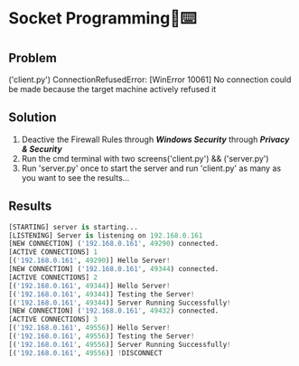 
# Socket Programming🔌⌨️

## Problem
('client.py')
ConnectionRefusedError: [WinError 10061] No connection could be made because the target machine actively refused it

## Solution
1. Deactive the Firewall Rules through ***Windows Security*** through ***Privacy & Security*** 
2. Run the cmd terminal with two screens('client.py') && ('server.py')
3. Run 'server.py' once to start the server and run 'client.py' as many as you want to see the results...

## Results
```python
[STARTING] server is starting...
[LISTENING] Server is listening on 192.168.0.161
[NEW CONNECTION] ('192.168.0.161', 49290) connected.
[ACTIVE CONNECTIONS] 1
[('192.168.0.161', 49290)] Hello Server!
[NEW CONNECTION] ('192.168.0.161', 49344) connected.
[ACTIVE CONNECTIONS] 2
[('192.168.0.161', 49344)] Hello Server!
[('192.168.0.161', 49344)] Testing the Server!
[('192.168.0.161', 49344)] Server Running Successfully!
[NEW CONNECTION] ('192.168.0.161', 49432) connected.
[ACTIVE CONNECTIONS] 3
[('192.168.0.161', 49556)] Hello Server!
[('192.168.0.161', 49556)] Testing the Server!
[('192.168.0.161', 49556)] Server Running Successfully!
[('192.168.0.161', 49556)] !DISCONNECT
```

